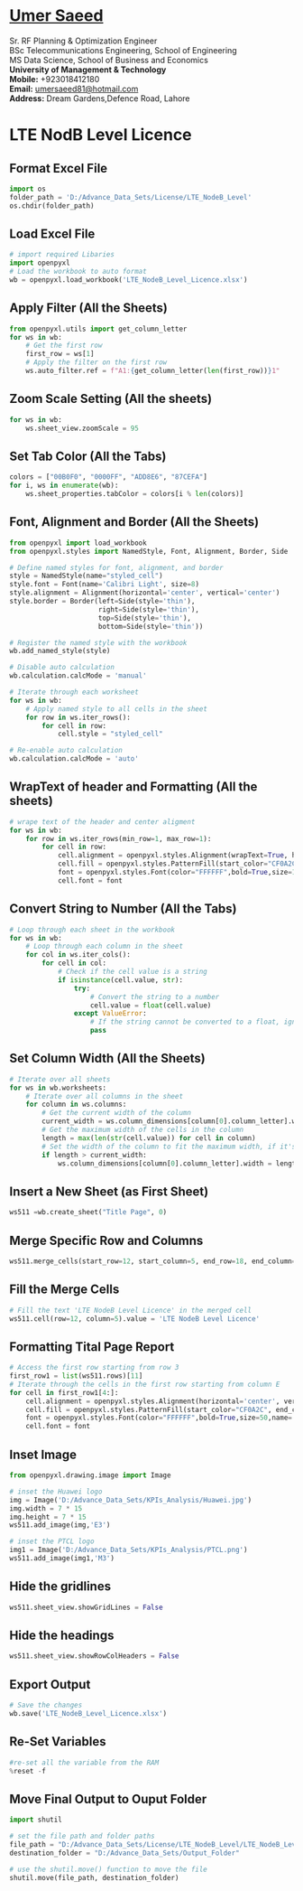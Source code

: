 #  [Umer Saeed](https://www.linkedin.com/in/engumersaeed/)
Sr. RF Planning & Optimization Engineer<br>
BSc Telecommunications Engineering, School of Engineering<br>
MS Data Science, School of Business and Economics<br>
**University of Management & Technology**<br>
**Mobile:**     +923018412180<br>
**Email:**  umersaeed81@hotmail.com<br>
**Address:** Dream Gardens,Defence Road, Lahore<br>

# LTE NodB Level Licence

## Format Excel File


```python
import os
folder_path = 'D:/Advance_Data_Sets/License/LTE_NodeB_Level'
os.chdir(folder_path)
```

## Load Excel File


```python
# import required Libaries
import openpyxl
# Load the workbook to auto format
wb = openpyxl.load_workbook('LTE_NodeB_Level_Licence.xlsx')
```

## Apply Filter (All the Sheets)


```python
from openpyxl.utils import get_column_letter
for ws in wb:
    # Get the first row
    first_row = ws[1]
    # Apply the filter on the first row
    ws.auto_filter.ref = f"A1:{get_column_letter(len(first_row))}1"
```

## Zoom Scale Setting (All the sheets)


```python
for ws in wb:
    ws.sheet_view.zoomScale = 95
```

## Set Tab Color (All the Tabs)


```python
colors = ["00B0F0", "0000FF", "ADD8E6", "87CEFA"]
for i, ws in enumerate(wb):
    ws.sheet_properties.tabColor = colors[i % len(colors)]
```

## Font, Alignment and Border (All the Sheets)


```python
from openpyxl import load_workbook
from openpyxl.styles import NamedStyle, Font, Alignment, Border, Side

# Define named styles for font, alignment, and border
style = NamedStyle(name="styled_cell")
style.font = Font(name='Calibri Light', size=8)
style.alignment = Alignment(horizontal='center', vertical='center')
style.border = Border(left=Side(style='thin'),
                      right=Side(style='thin'),
                      top=Side(style='thin'),
                      bottom=Side(style='thin'))

# Register the named style with the workbook
wb.add_named_style(style)

# Disable auto calculation
wb.calculation.calcMode = 'manual'

# Iterate through each worksheet
for ws in wb:
    # Apply named style to all cells in the sheet
    for row in ws.iter_rows():
        for cell in row:
            cell.style = "styled_cell"

# Re-enable auto calculation
wb.calculation.calcMode = 'auto'
```

## WrapText of header and Formatting (All the sheets)


```python
# wrape text of the header and center aligment
for ws in wb:
    for row in ws.iter_rows(min_row=1, max_row=1):
        for cell in row:
            cell.alignment = openpyxl.styles.Alignment(wrapText=True, horizontal='center',vertical='center')
            cell.fill = openpyxl.styles.PatternFill(start_color="CF0A2C", end_color="CF0A2C", fill_type = "solid")
            font = openpyxl.styles.Font(color="FFFFFF",bold=True,size=11,name='Calibri Light')
            cell.font = font
```

## Convert String to Number (All the Tabs)


```python
# Loop through each sheet in the workbook
for ws in wb:
    # Loop through each column in the sheet
    for col in ws.iter_cols():
        for cell in col:
            # Check if the cell value is a string
            if isinstance(cell.value, str):
                try:
                    # Convert the string to a number
                    cell.value = float(cell.value)
                except ValueError:
                    # If the string cannot be converted to a float, ignore it
                    pass
```

## Set Column Width (All the Sheets)


```python
# Iterate over all sheets
for ws in wb.worksheets:
    # Iterate over all columns in the sheet
    for column in ws.columns:
        # Get the current width of the column
        current_width = ws.column_dimensions[column[0].column_letter].width
        # Get the maximum width of the cells in the column
        length = max(len(str(cell.value)) for cell in column)
        # Set the width of the column to fit the maximum width, if it's greater than the current width
        if length > current_width:
            ws.column_dimensions[column[0].column_letter].width = length
```

## Insert a New Sheet (as First Sheet)


```python
ws511 =wb.create_sheet("Title Page", 0)
```

## Merge Specific Row and Columns


```python
ws511.merge_cells(start_row=12, start_column=5, end_row=18, end_column=17)
```

## Fill the Merge Cells


```python
# Fill the text 'LTE NodeB Level Licence' in the merged cell
ws511.cell(row=12, column=5).value = 'LTE NodeB Level Licence'
```

## Formatting Tital Page Report


```python
# Access the first row starting from row 3
first_row1 = list(ws511.rows)[11]
# Iterate through the cells in the first row starting from column E
for cell in first_row1[4:]:
    cell.alignment = openpyxl.styles.Alignment(horizontal='center', vertical='center')
    cell.fill = openpyxl.styles.PatternFill(start_color="CF0A2C", end_color="CF0A2C", fill_type = "solid")
    font = openpyxl.styles.Font(color="FFFFFF",bold=True,size=50,name='Calibri Light')
    cell.font = font
```

## Inset Image


```python
from openpyxl.drawing.image import Image

# inset the Huawei logo
img = Image('D:/Advance_Data_Sets/KPIs_Analysis/Huawei.jpg')
img.width = 7 * 15
img.height = 7 * 15
ws511.add_image(img,'E3')

# inset the PTCL logo
img1 = Image('D:/Advance_Data_Sets/KPIs_Analysis/PTCL.png')
ws511.add_image(img1,'M3')
```

## Hide the gridlines


```python
ws511.sheet_view.showGridLines = False
```

## Hide the headings


```python
ws511.sheet_view.showRowColHeaders = False
```

## Export Output


```python
# Save the changes
wb.save('LTE_NodeB_Level_Licence.xlsx')
```

## Re-Set Variables


```python
#re-set all the variable from the RAM
%reset -f
```

## Move Final Output to Ouput Folder


```python
import shutil

# set the file path and folder paths
file_path = "D:/Advance_Data_Sets/License/LTE_NodeB_Level/LTE_NodeB_Level_Licence.xlsx"
destination_folder = "D:/Advance_Data_Sets/Output_Folder"

# use the shutil.move() function to move the file
shutil.move(file_path, destination_folder)
```
